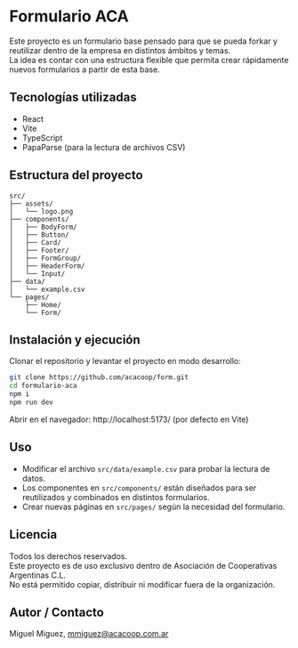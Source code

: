 # Formulario ACA

Este proyecto es un formulario base pensado para que se pueda forkar y reutilizar dentro de la empresa en distintos ámbitos y temas.  
La idea es contar con una estructura flexible que permita crear rápidamente nuevos formularios a partir de esta base.

## Tecnologías utilizadas

- React
- Vite
- TypeScript
- PapaParse (para la lectura de archivos CSV)

## Estructura del proyecto

```
src/
├── assets/
│   └── logo.png
├── components/
│   ├── BodyForm/
│   ├── Button/
│   ├── Card/
│   ├── Footer/
│   ├── FormGroup/
│   ├── HeaderForm/
│   └── Input/
├── data/
│   └── example.csv
└── pages/
    ├── Home/
    └── Form/
```

## Instalación y ejecución

Clonar el repositorio y levantar el proyecto en modo desarrollo:

```bash
git clone https://github.com/acacoop/form.git
cd formulario-aca
npm i
npm run dev
```

Abrir en el navegador:
http://localhost:5173/ (por defecto en Vite)

## Uso

- Modificar el archivo `src/data/example.csv` para probar la lectura de datos.
- Los componentes en `src/components/` están diseñados para ser reutilizados y combinados en distintos formularios.
- Crear nuevas páginas en `src/pages/` según la necesidad del formulario.

## Licencia

Todos los derechos reservados.  
Este proyecto es de uso exclusivo dentro de Asociación de Cooperativas Argentinas C.L.  
No está permitido copiar, distribuir ni modificar fuera de la organización.


## Autor / Contacto

Miguel Miguez, mmiguez@acacoop.com.ar
